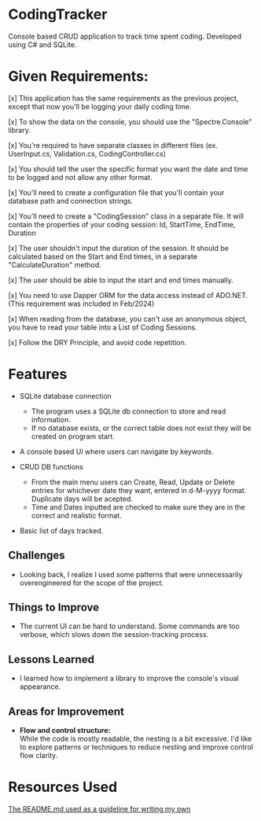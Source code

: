 # CodingTracker

Console based CRUD application to track time spent coding.
Developed using C# and SQLite.


# Given Requirements:

[x] This application has the same requirements as the previous project, except that now you'll be logging your daily coding time.


[x] To show the data on the console, you should use the "Spectre.Console" library.


[x] You're required to have separate classes in different files (ex. UserInput.cs, Validation.cs, CodingController.cs)


[x] You should tell the user the specific format you want the date and time to be logged and not allow any other format.


[x] You'll need to create a configuration file that you'll contain your database path and connection strings.


[x] You'll need to create a "CodingSession" class in a separate file. It will contain the properties of your coding session: Id, StartTime, EndTime, Duration


[x] The user shouldn't input the duration of the session. It should be calculated based on the Start and End times, in a separate "CalculateDuration" method.


[x] The user should be able to input the start and end times manually.


[x] You need to use Dapper ORM for the data access instead of ADO.NET. (This requirement was included in Feb/2024)


[x] When reading from the database, you can't use an anonymous object, you have to read your table into a List of Coding Sessions.


[x] Follow the DRY Principle, and avoid code repetition.

# Features

* SQLite database connection

	- The program uses a SQLite db connection to store and read information. 
	- If no database exists, or the correct table does not exist they will be created on program start.

* A console based UI where users can navigate by keywords.


* CRUD DB functions

	- From the main menu users can Create, Read, Update or Delete entries for whichever date they want, entered in d-M-yyyy format. Duplicate days will be acepted. 
	- Time and Dates inputted are checked to make sure they are in the correct and realistic format. 

* Basic list of days tracked.

	

## Challenges

- Looking back, I realize I used some patterns that were unnecessarily overengineered for the scope of the project.

## Things to Improve

- The current UI can be hard to understand. Some commands are too verbose, which slows down the session-tracking process.

## Lessons Learned

- I learned how to implement a library to improve the console's visual appearance.

## Areas for Improvement

- **Flow and control structure:**  
  While the code is mostly readable, the nesting is a bit excessive. I'd like to explore patterns or techniques to reduce nesting and improve control flow clarity.

# Resources Used
[The README.md used as a guideline for writing my own](https://github.com/thags/ConsoleTimeLogger)
